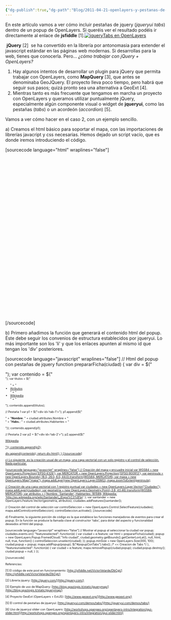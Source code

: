 ```yaml
---
{"dg-publish":true,"dg-path":"Blog/2011-04-21-openlayers-y-pestanas-de-jquery/index.md","permalink":"/blog/2011-04-21-openlayers-y-pestanas-de-jquery/index/","title":"OpenLayers y pestañas con jQuery","tags":["jquery","jqueryui","openlayers","popup","tabs"]}
---
```



En este artículo vamos a ver cómo incluir pestañas de jquery (_jqueryui tabs_) dentro de un popup de OpenLayers. Si queréis ver el resultado podéis ir directamente al enlace de **jsfiddle** \[1\].[![](Me/Blog/2011-04-21-openlayers-y-pestanas-de-jquery/images/jquerytabsenopenlayers.png "jqueryTabs en OpenLayers")](http://jsfiddle.net/VictorVelarde/DbCgt/)

 **jQuery** \[2\]  se ha convertido en la librería por antonomasia para extender el javascript estándar en las páginas web modernas. Si desarrollas para la web, tienes que conocerla. Pero... _¿cómo trabajar con jQuery + OpenLayers?_

1. Hay algunos intentos de desarrollar un plugin para jQuery que permita trabajar con OpenLayers, como **MapQuery** \[3\], que antes se denominaba GeoJQuery. El proyecto lleva poco tiempo, pero habrá que seguir sus pasos; quizá pronto sea una alternativa a GeoExt \[4\].
2. Mientras tanto es más frecuente que tengamos en marcha un proyecto con OpenLayers y queramos utilizar puntualmente jQuery, especialmente algún componente visual o widget de **jqueryui**, como las pestañas (_tabs_) o un acordeón (_accordion_) \[5\].

Vamos a ver cómo hacer en el caso 2, con un ejemplo sencillo.

a) Creamos el html básico para soportar el mapa, con las importaciones de librerías javacript y css necesarias. Hemos dejado un script vacío, que es donde iremos introduciendo el código.

\[sourcecode language="html" wraplines="false"\] <html> <head> <script src="http://www.openlayers.org/api/OpenLayers.js" type="text/javascript"></script> <script src="https://ajax.googleapis.com/ajax/libs/jquery/1.5.1/jquery.min.js" type="text/javascript"></script> <script src="http://ajax.aspnetcdn.com/ajax/jquery.ui/1.8.9/jquery-ui.min.js" type="text/javascript"></script> <link href="http://ajax.googleapis.com/ajax/libs/jqueryui/1.8.9/themes/base/jquery-ui.css" rel="stylesheet" type="text/css"/> <title>Pestañas de jQuery en OpenLayers</title> </head> <body> <div id="mapa" style="width:512px; height:512px"></div> <script type="text/javascript"></script> </body> </html> \[/sourcecode\]

b) Primero añadimos la función que generará el contenido html del popup. Éste debe seguir los convenios de estructura establecidos por jqueryui. Lo más importante son los 'li' y que los enlaces apunten al mismo id que tengan los 'div' posteriores.

\[sourcecode language="javascript" wraplines="false"\] // Html del popup con pestañas de jquery function prepararFicha(ciudad) { var div = $("<div>"); var contenido = $("<div id='popupConTabs' style='font-size:9px;'>"); var titulos = $("<ul>" + "<li><a href='#tab-1'>Atributos</a></li>" + "<li><a href='#tab-2'>Wikipedia</a></li>" + "</ul>"); contenido.append(titulos);

// Pestaña 1 var p1 = $("<div id='tab-1'>"); p1.append($("<p>" + "<b>Nombre</b>: " + ciudad.attributes.Nombre + "<br/>" + "<b>Habs.</b>: " + ciudad.attributes.Habitantes + "</p>")); contenido.append(p1);

// Pestaña 2 var p2 = $("<div id='tab-2'>"); p2.append($("<p><a href='" + ciudad.attributes.Wikipedia + "'>Wikipedia</b></p>")); contenido.append(p2);

div.append(contenido); return div.html(); } \[/sourcecode\]

c) Lo siguiente  es la creación usual de un mapa, una capa vectorial con un solo registro y el control de selección. Nada particular.

\[sourcecode language="javascript" wraplines="false"\] // Creación del mapa y encuadre inicial var WGS84 = new OpenLayers.Projection('EPSG:4326'); var MERCATOR = new OpenLayers.Projection('EPSG:900913'); var peninsula = new OpenLayers.Bounds(-18.0, 26.0, 6.0, 44.0).transform(WGS84, MERCATOR); var mapa = new OpenLayers.Map("mapa"); mapa.addLayer(new OpenLayers.Layer.OSM()); mapa.zoomToExtent(peninsula);

// Creación de una capa vectorial con 1 registro puntual var ciudades = new OpenLayers.Layer.Vector("Ciudades"); mapa.addLayer(ciudades); var geometria = new OpenLayers.Geometry.Point(-3.8, 43.46).transform(WGS84, MERCATOR); var atributos = { Nombre: 'Santander', Habitantes: 181589, Wikipedia: 'http://es.wikipedia.org/wiki/Santander\_(Espa%C3%B1a)' }; var santander = new OpenLayers.Feature.Vector(geometria, atributos); ciudades.addFeatures(\[santander\]);

// Creación del control de selección var controlSeleccion = new OpenLayers.Control.SelectFeature(ciudades); mapa.addControl(controlSeleccion); controlSeleccion.activate(); \[/sourcecode\]

d) Finalmente, la siguiente porción de código es la que establece las funciones manejadoras de eventos para crear el popup. En la función se produce la llamada clave al constructor 'tabs', para dotar del aspecto y funcionalidad deseados al html del popup.

\[sourcecode language="javascript" wraplines="false"\] // Mostrar el popup al seleccionar la ciudad var popup; ciudades.events.on({ "featureselected": function(e) { var ciudad = e.feature; var html = prepararFicha(ciudad); popup = new OpenLayers.Popup.FramedCloud( "Info ciudad", ciudad.geometry.getBounds().getCenterLonLat(), null, html, null, true, function() { controlSeleccion.unselect(ciudad); }); popup.minSize = new OpenLayers.Size(300, 100); ciudad.popup = popup; mapa.addPopup(popup); $("#popupConTabs").tabs(); /\* << Creacion de Tabs \*/ }, "featureunselected": function(e) { var ciudad = e.feature; mapa.removePopup(ciudad.popup); ciudad.popup.destroy(); ciudad.popup = null; } });

\[/sourcecode\]

Referencias:

\[1\] El código de este post en funcionamiento: [http://jsfiddle.net/VictorVelarde/DbCgt/](http://jsfiddle.net/VictorVelarde/DbCgt/)

\[2\] Librería jquery: [http://jquery.com/](http://jquery.com/)

\[3\] Ejemplo de uso de MapQuery: [http://blog.spaziogis.it/static/jquerymap/](http://blog.spaziogis.it/static/jquerymap/)

\[4\] Proyecto GeoExt (OpenLayers + ExtJS): [http://www.geoext.org/](http://www.geoext.org/)

\[5\] El control de pestañas de jqueryui: [http://jqueryui.com/demos/tabs/](http://jqueryui.com/demos/tabs/)

\[6\] Uso de jqueryui slider con OpenLayers: [http://workshops.opengeo.org/openlayers-intro/integration/jqui-slider.html](http://workshops.opengeo.org/openlayers-intro/integration/jqui-slider.html)
